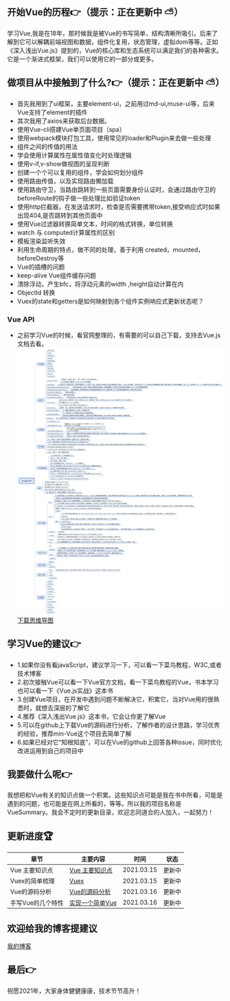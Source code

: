 ## 开始Vue的历程👉（提示：正在更新中 ⛅）
学习Vue,我是在18年，那时候我是被Vue的书写简单，结构清晰所吸引。后来了解到它可以解耦前端视图和数据，组件化复用，状态管理，虚拟dom等等。正如《深入浅出Vue.js》提到的，Vue的核心库和生态系统可以满足我们的各种需求。它是一个渐进式框架，我们可以使用它的一部分或更多。
## 做项目从中接触到了什么?👉（提示：正在更新中 ⛅）
- 首先我用到了ui框架，主要element-ui，之前用过md-ui,muse-ui等，后来Vue支持了element的插件
- 其次我用了axios来获取后台数据。
- 使用Vue-cli搭建Vue单页面项目（spa）
- 使用webpack模块打包工具，使用常见的loader和Plugin来去做一些处理
- 组件之间的传值的用法
- 学会使用计算属性在属性值变化时处理逻辑
- 使用v-if,v-show做视图的呈现判断
- 创建一个个可以复用的组件，学会如何划分组件
- 使用路由传值，以及实现路由懒加载
- 使用路由守卫，当路由跳转到一些页面需要身份认证时，会通过路由守卫的beforeRoute的钩子做一些处理比如验证token
- 使用http拦截器，在发送请求时，检查是否需要携带token,接受响应式时如果出现404,是否跳转到其他页面中
- 使用Vue过滤器转换简单文本，时间的格式转换，单位转换
- watch 与 computed计算属性的区别
- 模板渲染监听失效
- 利用生命周期的特点，做不同的处理，善于利用 created，mounted，beforeDestroy等
- Vue的插槽的问题
- keep-alive Vue组件缓存问题
- 清除浮动，产生bfc，将浮动元素的width ,height自动计算在内
- ObjectId 转换
- Vuex的state和getters是如何映射到各个组件实例响应式更新状态呢？
### Vue API
- 之前学习Vue的时候，看官网整理的，有需要的可以自己下载，支持去Vue.js文档去看。
![Vue api](./img/Vueapi.png)
[下载思维导图](./Vue.jsAPI.xmind)
## 学习Vue的建议👉
- 1.如果你没有看javaScript，建议学习一下，可以看一下菜鸟教程，W3C,或者技术博客
- 2.初次接触Vue可以看一下Vue官方文档，看一下菜鸟教程的Vue，书本学习也可以看一下《Vue.js实战》这本书
- 3.创建Vue项目，在开发中遇到问题不断解决它，积累它，当对Vue用的很熟悉时，就想去深层的了解它
- 4.推荐《深入浅出Vue.js》这本书，它会让你更了解Vue
- 5.可以在github上下载Vue的源码进行分析，了解作者的设计思路，学习优秀的经验，推荐min-Vue这个项目去简单了解
- 6.如果已经对它“知根知底”，可以在Vue的github上回答各种issue，同时优化改进运用到自己的项目中
## 我要做什么呢👉
我想把和Vue有关的知识点做一个积累。这些知识点可能是我在书中所看，可能是遇到的问题，也可能是在网上所看的，等等。所以我的项目名称是VueSummary。我会不定时的更新目录，欢迎志同道合的人加入，一起努力！
## 更新进度🏆
| 章节| 主要内容  |时间|状态|
|  ----  |  ----  |  ----  |  ----  |
|Vue 主要知识点|[Vue 主要知识点](./Vue/v1.md)|2021.03.15|更新中|
|Vuex的简单梳理|[Vuex](./Vuex/vx.md)|2021.03.15|更新中|
|Vue的源码分析|[Vue的源码分析](./VueSouce/vs1.md)|2021.03.16|更新中|
|手写Vue的几个特性|[实现一个简单Vue](./Vue/minVue.md)|2021.03.16|更新中|
## 欢迎给我的博客提建议
[我的博客](https://blog.pxbtf.com)
## 最后👉
祝愿2021年，大家身体健健康康，技术节节高升！